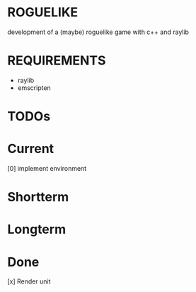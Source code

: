 # ROGUELIKE
development of a (maybe) roguelike game with c++ and raylib

# REQUIREMENTS
- raylib
- emscripten

# TODOs
# Current 
[0] implement environment

# Shortterm

# Longterm 

# Done
[x] Render unit